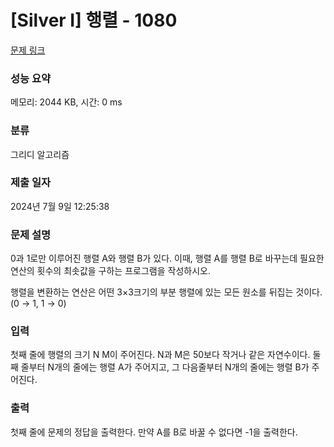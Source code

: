 # [Silver I] 행렬 - 1080 

[문제 링크](https://www.acmicpc.net/problem/1080) 

### 성능 요약

메모리: 2044 KB, 시간: 0 ms

### 분류

그리디 알고리즘

### 제출 일자

2024년 7월 9일 12:25:38

### 문제 설명

<p>0과 1로만 이루어진 행렬 A와 행렬 B가 있다. 이때, 행렬 A를 행렬 B로 바꾸는데 필요한 연산의 횟수의 최솟값을 구하는 프로그램을 작성하시오.</p>

<p>행렬을 변환하는 연산은 어떤 3×3크기의 부분 행렬에 있는 모든 원소를 뒤집는 것이다. (0 → 1, 1 → 0)</p>

### 입력 

 <p>첫째 줄에 행렬의 크기 N M이 주어진다. N과 M은 50보다 작거나 같은 자연수이다. 둘째 줄부터 N개의 줄에는 행렬 A가 주어지고, 그 다음줄부터 N개의 줄에는 행렬 B가 주어진다.</p>

### 출력 

 <p>첫째 줄에 문제의 정답을 출력한다. 만약 A를 B로 바꿀 수 없다면 -1을 출력한다.</p>

